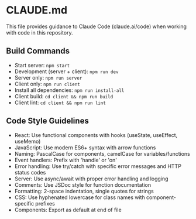 # CLAUDE.md

This file provides guidance to Claude Code (claude.ai/code) when working with code in this repository.

## Build Commands
- Start server: `npm start`
- Development (server + client): `npm run dev`
- Server only: `npm run server`
- Client only: `npm run client`
- Install all dependencies: `npm run install-all`
- Client build: `cd client && npm run build`
- Client lint: `cd client && npm run lint`

## Code Style Guidelines
- React: Use functional components with hooks (useState, useEffect, useMemo)
- JavaScript: Use modern ES6+ syntax with arrow functions
- Naming: PascalCase for components, camelCase for variables/functions
- Event handlers: Prefix with 'handle' or 'on'
- Error handling: Use try/catch with specific error messages and HTTP status codes
- Server: Use async/await with proper error handling and logging
- Comments: Use JSDoc style for function documentation
- Formatting: 2-space indentation, single quotes for strings
- CSS: Use hyphenated lowercase for class names with component-specific prefixes
- Components: Export as default at end of file